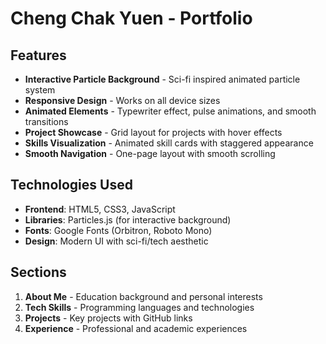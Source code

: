 # Cheng Chak Yuen - Portfolio

## Features

- **Interactive Particle Background** - Sci-fi inspired animated particle system
- **Responsive Design** - Works on all device sizes
- **Animated Elements** - Typewriter effect, pulse animations, and smooth transitions
- **Project Showcase** - Grid layout for projects with hover effects
- **Skills Visualization** - Animated skill cards with staggered appearance
- **Smooth Navigation** - One-page layout with smooth scrolling

## Technologies Used

- **Frontend**: HTML5, CSS3, JavaScript
- **Libraries**: Particles.js (for interactive background)
- **Fonts**: Google Fonts (Orbitron, Roboto Mono)
- **Design**: Modern UI with sci-fi/tech aesthetic

## Sections

1. **About Me** - Education background and personal interests
2. **Tech Skills** - Programming languages and technologies
3. **Projects** - Key projects with GitHub links
4. **Experience** - Professional and academic experiences

